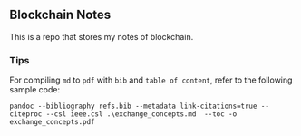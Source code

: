## Blockchain Notes

This is a repo that stores my notes of blockchain.

### Tips

For compiling `md` to `pdf` with `bib` and `table of content`, refer to the following sample code:

`pandoc --bibliography refs.bib --metadata link-citations=true --citeproc --csl ieee.csl .\exchange_concepts.md  --toc -o exchange_concepts.pdf`